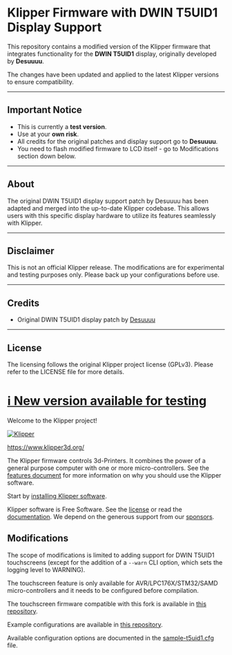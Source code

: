 # Klipper Firmware with DWIN T5UID1 Display Support

This repository contains a modified version of the Klipper firmware that integrates functionality for the **DWIN T5UID1** display, originally developed by **Desuuuu**.

The changes have been updated and applied to the latest Klipper versions to ensure compatibility.

---

## Important Notice

- This is currently a **test version**.
- Use at your **own risk**.
- All credits for the original patches and display support go to **Desuuuu**.
- You need to flash modified firmware to LCD itself - go to Modifications section down below.

---

## About

The original DWIN T5UID1 display support patch by Desuuuu has been adapted and merged into the up-to-date Klipper codebase. This allows users with this specific display hardware to utilize its features seamlessly with Klipper.

---

## Disclaimer

This is not an official Klipper release. The modifications are for experimental and testing purposes only. Please back up your configurations before use.

---

## Credits

- Original DWIN T5UID1 display patch by [Desuuuu](https://github.com/Desuuuu)

---

## License

The licensing follows the original Klipper project license (GPLv3). Please refer to the LICENSE file for more details.



# [ℹ️ New version available for testing](https://github.com/Desuuuu/klipper/discussions/74)

Welcome to the Klipper project!

[![Klipper](docs/img/klipper-logo-small.png)](https://www.klipper3d.org/)

https://www.klipper3d.org/

The Klipper firmware controls 3d-Printers. It combines the power of a
general purpose computer with one or more micro-controllers. See the
[features document](https://www.klipper3d.org/Features.html) for more
information on why you should use the Klipper software.

Start by [installing Klipper software](https://www.klipper3d.org/Installation.html).

Klipper software is Free Software. See the [license](COPYING) or read
the [documentation](https://www.klipper3d.org/Overview.html). We
depend on the generous support from our
[sponsors](https://www.klipper3d.org/Sponsors.html).

## Modifications

The scope of modifications is limited to adding support for DWIN T5UID1
touchscreens (except for the addition of a `--warn` CLI option, which sets the
logging level to WARNING).

The touchscreen feature is only available for AVR/LPC176X/STM32/SAMD
micro-controllers and it needs to be configured before compilation.

The touchscreen firmware compatible with this fork is available in
[this repository](https://github.com/Desuuuu/DGUS-reloaded-Klipper).

Example configurations are available in
[this repository](https://github.com/Desuuuu/DGUS-reloaded-Klipper-config).

Available configuration options are documented in the
[sample-t5uid1.cfg](/config/sample-t5uid1.cfg) file.
